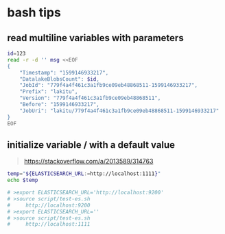 # bash tips

## read multiline variables with parameters
```bash
id=123
read -r -d '' msg <<EOF
{
    "Timestamp": "1599146933217",
    "DatalakeBlobsCount": $id,
    "JobId": "779f4a4f461c3a1fb9ce09eb48868511-1599146933217",
    "Prefix": "lakitu",
    "Version": "779f4a4f461c3a1fb9ce09eb48868511",
    "Before": "1599146933217",
    "JobUri": "lakitu/779f4a4f461c3a1fb9ce09eb48868511-1599146933217"
}
EOF
```

## initialize variable / with a default value

> https://stackoverflow.com/a/2013589/314763

```bash
temp="${ELASTICSEARCH_URL:=http://localhost:1111}"
echo $temp

# >export ELASTICSEARCH_URL='http://localhost:9200'
# >source script/test-es.sh 
#     http://localhost:9200
# >export ELASTICSEARCH_URL=''                     
# >source script/test-es.sh   
#     http://localhost:1111
```
